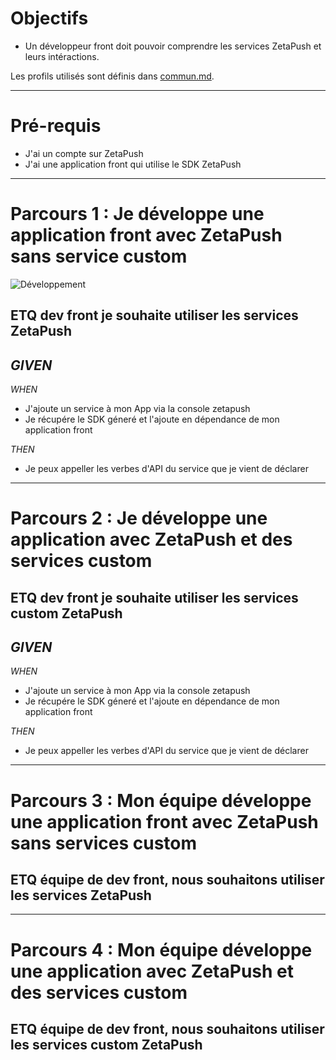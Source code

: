 
# Objectifs

- Un développeur front doit pouvoir comprendre les services ZetaPush et leurs intéractions.

Les profils utilisés sont définis dans [commun.md](./commun.md).

***

# Pré-requis

- J'ai un compte sur ZetaPush
- J'ai une application front qui utilise le SDK ZetaPush

***

# <a name="parcours-1"></a> Parcours 1 : Je développe une application front avec ZetaPush sans service custom

![Développement](https://exp.draw.io/ImageExport4/export?url=https://raw.githubusercontent.com/zetapush/zetapush-next-open-specification/master/schemas/dev-front-interaction-services-zetapush.html)

## ETQ dev front je souhaite utiliser les services ZetaPush


*GIVEN*
  - 
  
*WHEN*
  - J'ajoute un service à mon App via la console zetapush
  - Je récupére le SDK géneré et l'ajoute en dépendance de mon application front

*THEN*
  - Je peux appeller les verbes d'API du service que je vient de déclarer
  

***

# <a name="parcours-2"></a> Parcours 2 : Je développe une application avec ZetaPush et des services custom

## ETQ dev front je souhaite utiliser les services custom ZetaPush
  

*GIVEN*
  - 
  
*WHEN*
  - J'ajoute un service à mon App via la console zetapush
  - Je récupére le SDK géneré et l'ajoute en dépendance de mon application front

*THEN*
  - Je peux appeller les verbes d'API du service que je vient de déclarer


***

# <a name="parcours-3"></a> Parcours 3 : Mon équipe développe une application front avec ZetaPush sans services custom

## ETQ équipe de dev front, nous souhaitons utiliser les services ZetaPush


  


***

# <a name="parcours-4"></a> Parcours 4 : Mon équipe développe une application avec ZetaPush et des services custom

## ETQ équipe de dev front, nous souhaitons utiliser les services custom ZetaPush

  


